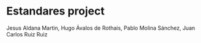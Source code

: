 # Estandares project

Jesus Aldana Martin, Hugo Ávalos de Rothais, Pablo Molina Sánchez, Juan Carlos Ruiz Ruiz
